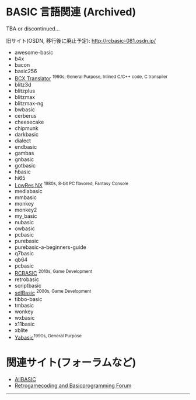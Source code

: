 # BASIC 言語関連 (Archived)

TBA or discontinued...

旧サイト(OSDN, 移行後に廃止予定): http://rcbasic-081.osdn.jp/

 * awesome-basic
 * b4x
 * bacon
 * basic256
 * [BCX Translator](https://github.com/thundervox/thundervox.github.io/tree/main/081/bcxbasiccoders/) <sup>1990s, General Purpose, Inlined C/C++ code, C transpiler</sup>
 * blitz3d
 * blitzplus
 * blitzmax
 * blitzmax-ng
 * bwbasic
 * cerberus
 * cheesecake
 * chipmunk
 * darkbasic
 * dialect
 * endbasic
 * gambas
 * gnbasic
 * gotbasic
 * hbasic
 * hi65
 * [LowRes NX](./lowresnx/) <sup>1980s, 8-bit PC flavored, Fantasy Console</sup>
 * mediabasic
 * mmbasic
 * monkey
 * monkey2
 * my_basic
 * nubasic
 * owbasic
 * pcbasic
 * purebasic
 * purebasic-a-beginners-guide
 * q7basic
 * qb64
 * pcbasic
 * [RCBASIC](https://github.com/thundervox/thundervox.github.io/tree/main/081/rcbasic) <sup>2010s, Game Development</sup>
 * retrobasic<sup></sup>
 * scriptbasic
 * [sdlBasic](./sdlbasic/) <sup>2000s, Game Development</sup>
 * tibbo-basic
 * tmbasic
 * wonkey
 * wxbasic
 * x11basic
 * xblite
 * [Yabasic](https://github.com/thundervox/thundervox.github.io/tree/main/081/yabasic)<sup>1990s, General Purpose</sup>


# 関連サイト(フォーラムなど)
 * [AllBASIC](https://allbasic.info/forum/index.php)
 * [Retrogamecoding and Basicprogramming Forum](https://retrogamecoding.org/board/index.php)

---
